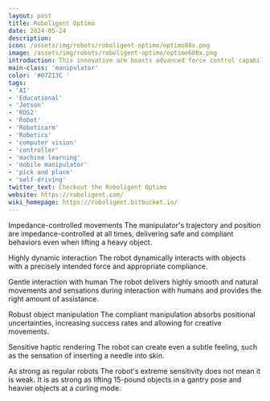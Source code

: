 ```yaml
---
layout: post
title: Roboligent Optimo
date: 2024-05-24
description:
icon: /assets/img/robots/roboligent-optimo/optimo80x.png
image: /assets/img/robots/roboligent-optimo/optimo600x.png
introduction: This innovative arm boasts advanced force control capabilities, revolutionizing research in AI/ML-based manipulation, teleoperation, and imitation learning. Imagine robots delicately assembling objects, precisely operating tools remotely, or mimicking human movements with unprecedented accuracy.
main-class: 'manipulator'
color: '#07213C '
tags:
- 'AI'
- 'Educational'
- 'Jetson'
- 'ROS2'
- 'Robot'
- 'Roboticarm'
- 'Robotics'
- 'computer vision'
- 'controller'
- 'machine learning'
- 'mobile manipulator'
- 'pick and place'
- 'self-driving'
twitter_text: Checkout the Roboligent Optimo
website: https://roboligent.com/
wiki_homepage: https://roboligent.bitbucket.io/
---
```


Impedance-controlled movements
The manipulator's trajectory and position are impedance-controlled at all times, delivering safe and compliant behaviors even when lifting a heavy object.

Highly dynamic interaction
The robot dynamically interacts with objects with a precisely intended force and appropriate compliance.

Gentle interaction with human​
The robot delivers highly smooth and natural movements and sensations during interaction with humans and provides the right amount of assistance.

Robust object manipulation​
The compliant manipulation absorbs positional uncertainties, increasing success rates and allowing for creative movements.

Sensitive haptic rendering
The robot can create even a subtle feeling, such as the sensation of inserting a needle into skin.

As strong as regular robots
The robot's extreme sensitivity does not mean it is weak. It is as strong as lifting 15-pound objects in a gantry pose and heavier objects at a curling mode.

